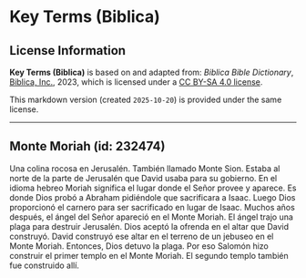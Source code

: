 # Key Terms (Biblica)

## License Information

**Key Terms (Biblica)** is based on and adapted from: _Biblica Bible Dictionary_, [Biblica, Inc.](https://www.biblica.com/), 2023, which is licensed under a [CC BY-SA 4.0 license](https://creativecommons.org/licenses/by-sa/4.0/legalcode.en).

This markdown version (created `2025-10-20`) is provided under the same license.



--------------------------------

## Monte Moriah (id: 232474)

Una colina rocosa en Jerusalén. También llamado Monte Sion. Estaba al norte de la parte de Jerusalén que David usaba para su gobierno. En el idioma hebreo Moriah significa el lugar donde el Señor provee y aparece. Es donde Dios probó a Abraham pidiéndole que sacrificara a Isaac. Luego Dios proporcionó el carnero para ser sacrificado en lugar de Isaac. Muchos años después, el ángel del Señor apareció en el Monte Moriah. El ángel trajo una plaga para destruir Jerusalén. Dios aceptó la ofrenda en el altar que David construyó. David construyó ese altar en el terreno de un jebuseo en el Monte Moriah. Entonces, Dios detuvo la plaga. Por eso Salomón hizo construir el primer templo en el Monte Moriah. El segundo templo también fue construido allí.



